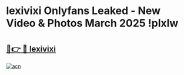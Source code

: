 # lexivixi Onlyfans Leaked - New Video & Photos March 2025 !plxlw

# <h2><a href="https://weglhg.iuczelnia.edu.pl?title=lexivixi&ref=plxlw">🔗👉 🔴 lexivixi</a></h2>

[![acn](https://github.com/user-attachments/assets/0f9c940e-d8b0-45ae-aac7-cd30a18b3e1c)](https://weglhg.iuczelnia.edu.pl?title=lexivixi&ref=plxlw)

